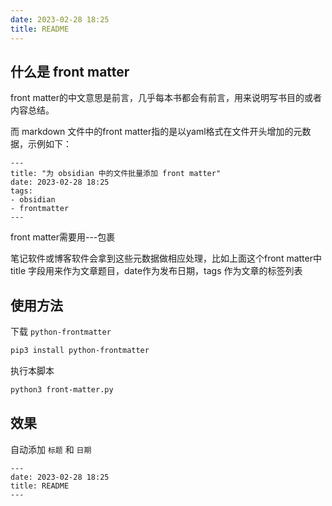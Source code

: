 ```yaml
---
date: 2023-02-28 18:25
title: README
---
```


## 什么是 front matter
front matter的中文意思是前言，几乎每本书都会有前言，用来说明写书目的或者内容总结。

而 markdown 文件中的front matter指的是以yaml格式在文件开头增加的元数据，示例如下：

```
---
title: "为 obsidian 中的文件批量添加 front matter"
date: 2023-02-28 18:25
tags:
- obsidian
- frontmatter
---
```
front matter需要用---包裹

笔记软件或博客软件会拿到这些元数据做相应处理，比如上面这个front matter中 title 字段用来作为文章题目，date作为发布日期，tags 作为文章的标签列表

## 使用方法

下载 `python-frontmatter`
```sh
pip3 install python-frontmatter
```

执行本脚本

```sh
python3 front-matter.py
```

## 效果

自动添加 `标题` 和 `日期`

```
---
date: 2023-02-28 18:25
title: README
---
```